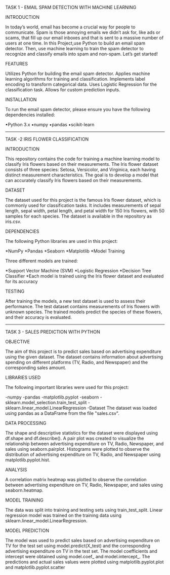 TASK 1 - EMAIL SPAM DETECTION WITH MACHINE LEARNING 
 
INTRODUCTION

In today’s world, email has become a crucial way for people to communicate. Spam is those annoying emails we didn’t ask for, like ads or scams, that fill up our email inboxes and that is sent to a massive number of users at one time. In this Project,use Python to build an email spam detector. Then, use machine learning to train the spam detector to recognize and classify emails into spam and non-spam. Let’s get started!

FEATURES
 
Utilizes Python for building the email spam detector. Applies machine learning algorithms for training and classification. Implements label encoding to transform categorical data. Uses Logistic Regression for the classification task. Allows for custom prediction inputs.

INSTALLATION
 
To run the email spam detector, please ensure you have the following dependencies installed:

•Python 3.x
•numpy
•pandas
•scikit-learn

********************************************************************

TASK -2  IRIS FLOWER CLASSIFICATION

INTRODUCTION

This repository contains the code for training a machine learning model to classify Iris flowers based on their measurements. The Iris flower dataset consists of three species: Setosa, Versicolor, and Virginica, each having distinct measurement characteristics. The goal is to develop a model that can accurately classify Iris flowers based on their measurements.

DATASET

The dataset used for this project is the famous Iris flower dataset, which is commonly used for classification tasks. It includes measurements of sepal length, sepal width, petal length, and petal width for 150 Iris flowers, with 50 samples for each species. The dataset is available in the repository as iris.csv.

DEPENDENCIES

The following Python libraries are used in this project:

*NumPy
*Pandas
*Seaborn
*Matplotlib
*Model Training

Three different models are trained:

*Support Vector Machine (SVM)
*Logistic Regression
*Decision Tree Classifier
*Each model is trained using the Iris flower dataset and evaluated for its accuracy

TESTING

After training the models, a new test dataset is used to assess their performance. The test dataset contains measurements of Iris flowers with unknown species. The trained models predict the species of these flowers, and their accuracy is evaluated.


******************************************************************


TASK  3 -  SALES PREDICTION WITH PYTHON 


OBJECTIVE

The aim of this project is to predict sales based on advertising expenditure using the given dataset. The dataset contains information about advertising spending on different platforms (TV, Radio, and Newspaper) and the corresponding sales amount.


LIBRARIES USED

The following important libraries were used for this project:

-numpy
-pandas
-matplotlib.pyplot
-seaborn
-sklearn.model_selection.train_test_split
-sklearn.linear_model.LinearRegression
-Dataset
The dataset was loaded using pandas as a DataFrame from the file "sales.csv".

DATA PROCESSING

The shape and descriptive statistics for the dataset were displayed using df.shape and df.describe().
A pair plot was created to visualize the relationship between advertising expenditure on TV, Radio, Newspaper, and sales using seaborn.pairplot.
Histograms were plotted to observe the distribution of advertising expenditure on TV, Radio, and Newspaper using matplotlib.pyplot.hist.

ANALYSIS

A correlation matrix heatmap was plotted to observe the correlation between advertising expenditure on TV, Radio, Newspaper, and sales using seaborn.heatmap.

MODEL TRAINING

The data was split into training and testing sets using train_test_split.
Linear regression model was trained on the training data using sklearn.linear_model.LinearRegression.

MODEL PREDICTION 

The model was used to predict sales based on advertising expenditure on TV for the test set using model.predict(X_test) and the corresponding advertising expenditure on TV in the test set.
The model coefficients and intercept were obtained using model.coef_ and model.intercept_.
The predictions and actual sales values were plotted using matplotlib.pyplot.plot and matplotlib.pyplot.scatter
